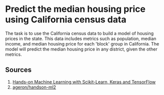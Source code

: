 # Predict the median housing price using California census data
The task is to use the California census data to build a model of housing prices in the state. This data includes metrics such as population, median income, and median housing price for each 'block' group in California. The model will predict the median housing price in any district, given the other metrics.


## Sources
1. [Hands-on Machine Learning with Scikit-Learn, Keras and TensorFlow](https://www.oreilly.com/library/view/hands-on-machine-learning/9781492032632/)
2. [ageron/handson-ml2](https://github.com/ageron/handson-ml2)
